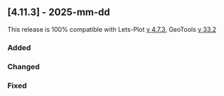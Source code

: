 ## [4.11.3] - 2025-mm-dd

This release is 100% compatible with Lets-Plot [v 4.7.3](https://github.com/JetBrains/lets-plot/releases/tag/v4.7.3),
GeoTools [v 33.2](https://github.com/geotools/geotools/releases/tag/33.2)

### Added

### Changed

### Fixed
